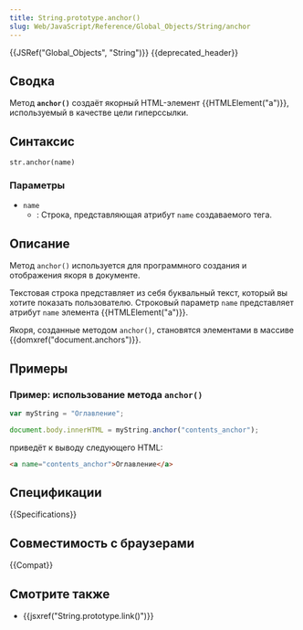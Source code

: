 ```yaml
---
title: String.prototype.anchor()
slug: Web/JavaScript/Reference/Global_Objects/String/anchor
---
```


{{JSRef("Global_Objects", "String")}} {{deprecated_header}}

## Сводка

Метод **`anchor()`** создаёт якорный HTML-элемент {{HTMLElement("a")}}, используемый в качестве цели гиперссылки.

## Синтаксис

```
str.anchor(name)
```

### Параметры

- `name`
  - : Строка, представляющая атрибут `name` создаваемого тега.

## Описание

Метод `anchor()` используется для программного создания и отображения якоря в документе.

Текстовая строка представляет из себя буквальный текст, который вы хотите показать пользователю. Строковый параметр `name` представляет атрибут `name` элемента {{HTMLElement("a")}}.

Якоря, созданные методом `anchor()`, становятся элементами в массиве {{domxref("document.anchors")}}.

## Примеры

### Пример: использование метода `anchor()`

```js
var myString = "Оглавление";

document.body.innerHTML = myString.anchor("contents_anchor");
```

приведёт к выводу следующего HTML:

```html
<a name="contents_anchor">Оглавление</a>
```

## Спецификации

{{Specifications}}

## Совместимость с браузерами

{{Compat}}

## Смотрите также

- {{jsxref("String.prototype.link()")}}
